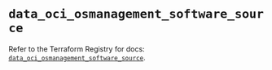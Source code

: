 # `data_oci_osmanagement_software_source`

Refer to the Terraform Registry for docs: [`data_oci_osmanagement_software_source`](https://registry.terraform.io/providers/oracle/oci/6.18.0/docs/data-sources/osmanagement_software_source).
